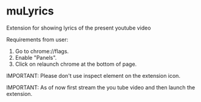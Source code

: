 muLyrics
========

Extension for showing lyrics of the present youtube video

Requirements from user:
1. Go to chrome://flags.
2. Enable "Panels".
3. Click on relaunch chrome at the bottom of page.

IMPORTANT: Please don't use inspect element on the extension icon.

IMPORTANT: As of now first stream the you tube video and then launch the extension.